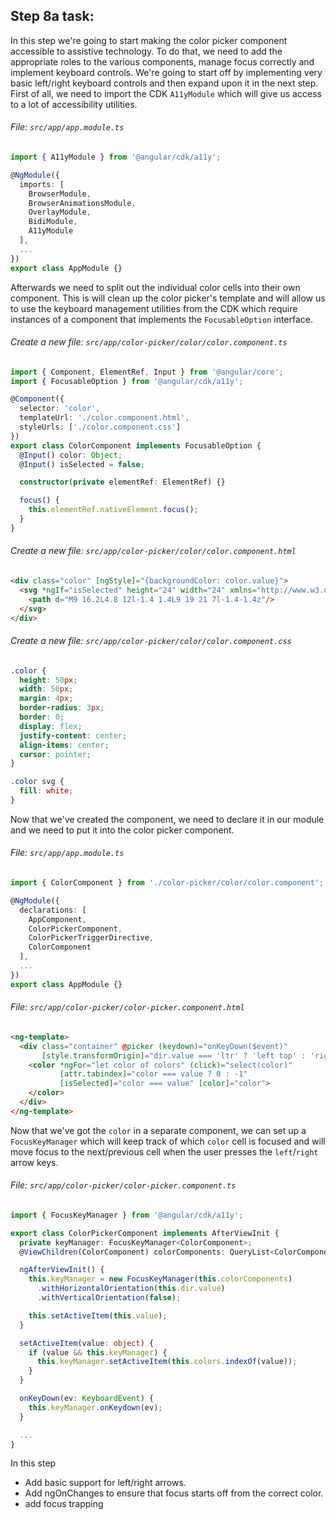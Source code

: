 ## Step 8a task:

In this step we're going to start making the color picker component accessible to assistive
technology. To do that, we need to add the appropriate roles to the various components, manage focus
correctly and implement keyboard controls. We're going to start off by implementing very basic
left/right keyboard controls and then expand upon it in the next step. First of all, we need to
import the CDK `A11yModule` which will give us access to a lot of accessibility utilities.

###### File: `src/app/app.module.ts`

```ts
import { A11yModule } from '@angular/cdk/a11y';

@NgModule({
  imports: [
    BrowserModule,
    BrowserAnimationsModule,
    OverlayModule,
    BidiModule,
    A11yModule
  ],
  ...
})
export class AppModule {}
```

Afterwards we need to split out the individual color cells into their own component. This is
will clean up the color picker's template and will allow us to use the keyboard management
utilities from the CDK which require instances of a component that implements the `FocusableOption`
interface.

###### Create a new file: `src/app/color-picker/color/color.component.ts`

```ts
import { Component, ElementRef, Input } from '@angular/core';
import { FocusableOption } from '@angular/cdk/a11y';

@Component({
  selector: 'color',
  templateUrl: './color.component.html',
  styleUrls: ['./color.component.css']
})
export class ColorComponent implements FocusableOption {
  @Input() color: Object;
  @Input() isSelected = false;

  constructor(private elementRef: ElementRef) {}

  focus() {
    this.elementRef.nativeElement.focus();
  }
}
```

###### Create a new file: `src/app/color-picker/color/color.component.html`

```html
<div class="color" [ngStyle]="{backgroundColor: color.value}">
  <svg *ngIf="isSelected" height="24" width="24" xmlns="http://www.w3.org/2000/svg">
    <path d="M9 16.2L4.8 12l-1.4 1.4L9 19 21 7l-1.4-1.4z"/>
  </svg>
</div>
```

###### Create a new file: `src/app/color-picker/color/color.component.css`

```css
.color {
  height: 50px;
  width: 50px;
  margin: 4px;
  border-radius: 3px;
  border: 0;
  display: flex;
  justify-content: center;
  align-items: center;
  cursor: pointer;
}

.color svg {
  fill: white;
}
```

Now that we've created the component, we need to declare it in our module and we need to put it
into the color picker component.

###### File: `src/app/app.module.ts`

```ts
import { ColorComponent } from './color-picker/color/color.component';

@NgModule({
  declarations: [
    AppComponent,
    ColorPickerComponent,
    ColorPickerTriggerDirective,
    ColorComponent
  ],
  ...
})
export class AppModule {}
```

###### File: `src/app/color-picker/color-picker.component.html`

```html
<ng-template>
  <div class="container" @picker (keydown)="onKeyDown($event)"
       [style.transformOrigin]="dir.value === 'ltr' ? 'left top' : 'right top'">
    <color *ngFor="let color of colors" (click)="select(color)"
           [attr.tabindex]="color === value ? 0 : -1"
           [isSelected]="color === value" [color]="color">
    </color>
  </div>
</ng-template>
```

Now that we've got the `color` in a separate component, we can set up a `FocusKeyManager` which
will keep track of which `color` cell is focused and will move focus to the next/previous cell
when the user presses the `left`/`right` arrow keys.

###### File: `src/app/color-picker/color-picker.component.ts`

```ts
import { FocusKeyManager } from '@angular/cdk/a11y';

export class ColorPickerComponent implements AfterViewInit {
  private keyManager: FocusKeyManager<ColorComponent>;
  @ViewChildren(ColorComponent) colorComponents: QueryList<ColorComponent>;

  ngAfterViewInit() {
    this.keyManager = new FocusKeyManager(this.colorComponents)
      .withHorizontalOrientation(this.dir.value)
      .withVerticalOrientation(false);

    this.setActiveItem(this.value);
  }

  setActiveItem(value: object) {
    if (value && this.keyManager) {
      this.keyManager.setActiveItem(this.colors.indexOf(value));
    }
  }

  onKeyDown(ev: KeyboardEvent) {
    this.keyManager.onKeydown(ev);
  }

  ...
}
```





In this step

- Add basic support for left/right arrows.
- Add ngOnChanges to ensure that focus starts off from the correct color.
- add focus trapping
